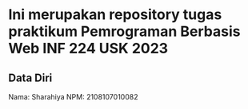 # Ini merupakan repository tugas praktikum Pemrograman Berbasis Web INF 224 USK 2023
 
## Data Diri
 
Nama: Sharahiya
NPM: 2108107010082